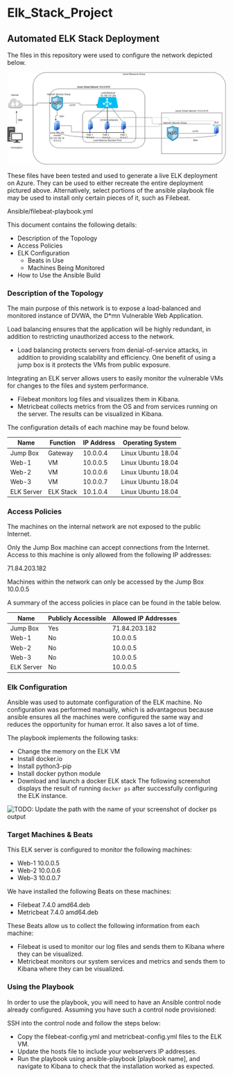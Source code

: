 # Elk_Stack_Project
## Automated ELK Stack Deployment

The files in this repository were used to configure the network depicted below.

![Elk Stack Diagram](Diagrams/Elk_Stack_Diagram.png)

These files have been tested and used to generate a live ELK deployment on Azure. They can be used to either recreate the entire deployment pictured above. Alternatively, select portions of the ansible playbook file may be used to install only certain pieces of it, such as Filebeat.

  Ansible/filebeat-playbook.yml

This document contains the following details:
- Description of the Topology
- Access Policies
- ELK Configuration
  - Beats in Use
  - Machines Being Monitored
- How to Use the Ansible Build


### Description of the Topology

The main purpose of this network is to expose a load-balanced and monitored instance of DVWA, the D*mn Vulnerable Web Application.

Load balancing ensures that the application will be highly redundant, in addition to restricting unauthorized access to the network.
- Load balancing protects servers from denial-of-service attacks, in addition to providing scalability and efficiency. One benefit of using a jump box is it protects the VMs from public exposure. 

Integrating an ELK server allows users to easily monitor the vulnerable VMs for changes to the files and system performance.
- Filebeat monitors log files and visualizes them in Kibana.
- Metricbeat collects metrics from the OS and from services running on the server. The results can be visualized in Kibana.

The configuration details of each machine may be found below.

| Name     | Function | IP Address | Operating System |
|----------|----------|------------|------------------|
| Jump Box |Gateway|     10.0.0.4      | Linux Ubuntu 18.04|
| Web-1     |VM|         10.0.0.5      | Linux Ubuntu 18.04|
| Web-2     |VM|         10.0.0.6      | Linux Ubuntu 18.04|
| Web-3     |VM|         10.0.0.7      | Linux Ubuntu 18.04|
| ELK Server|ELK Stack|  10.1.0.4      | Linux Ubuntu 18.04|

### Access Policies

The machines on the internal network are not exposed to the public Internet.

Only the Jump Box machine can accept connections from the Internet. Access to this machine is only allowed from the following IP addresses: 

71.84.203.182

Machines within the network can only be accessed by the Jump Box 10.0.0.5

A summary of the access policies in place can be found in the table below.

| Name     | Publicly Accessible | Allowed IP Addresses |
|----------|---------------------|----------------------|
| Jump Box      | Yes |            71.84.203.182 |
| Web-1         | No |             10.0.0.5      |
| Web-2         | No |             10.0.0.5      |
| Web-3         | No |             10.0.0.5      |
| ELK Server    | No |             10.0.0.5      |
### Elk Configuration

Ansible was used to automate configuration of the ELK machine. No configuration was performed manually, which is advantageous because ansible ensures all the machines were configured the same way and reduces the opportunity for human error. It also saves a lot of time. 

The playbook implements the following tasks:
- Change the memory on the ELK VM
- Install docker.io
- Install python3-pip
- Install docker python module
- Download and launch a docker ELK stack
The following screenshot displays the result of running `docker ps` after successfully configuring the ELK instance.

![TODO: Update the path with the name of your screenshot of docker ps output](Images/docker_ps_output.png)

### Target Machines & Beats
This ELK server is configured to monitor the following machines: 

- Web-1 10.0.0.5
- Web-2 10.0.0.6
- Web-3 10.0.0.7

We have installed the following Beats on these machines:
- Filebeat 7.4.0 amd64.deb
- Metricbeat 7.4.0 amd64.deb

These Beats allow us to collect the following information from each machine:

- Filebeat is used to monitor our log files and sends them to Kibana where they can be visualized.
- Metricbeat monitors our system services and metrics and sends them to Kibana where they can be visualized. 

### Using the Playbook
In order to use the playbook, you will need to have an Ansible control node already configured. Assuming you have such a control node provisioned:

SSH into the control node and follow the steps below:
- Copy the filebeat-config.yml and metricbeat-config.yml files to the ELK VM.
- Update the hosts file to include your webservers IP addresses. 
- Run the playbook using ansible-playbook [playbook name], and navigate to Kibana to check that the installation worked as expected.


